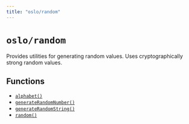 ```yaml
---
title: "oslo/random"
---
```


# `oslo/random`

Provides utilities for generating random values. Uses cryptographically strong random values.

## Functions

- [`alphabet()`](/reference/random/alphabet)
- [`generateRandomNumber()`](/reference/random/generateRandomNumber)
- [`generateRandomString()`](/reference/random/generateRandomString)
- [`random()`](/reference/random/random)
